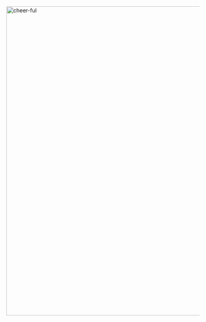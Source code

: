 <img width="805" alt="cheer-ful" src="https://user-images.githubusercontent.com/36298285/68101749-8e18e080-ff12-11e9-8274-9f625d70c218.png" />
